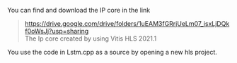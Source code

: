 You can find and download the IP core in the link 
>https://drive.google.com/drive/folders/1uEAM3fGRrjUeLm07_isxLjDQkf0oWsJj?usp=sharing  
The Ip core created by using Vitis HLS 2021.1 

You use the code in Lstm.cpp as a source by opening a new hls project. 
